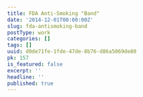```yaml
---
title: FDA Anti-Smoking "Band"
date: '2014-12-01T00:00:00Z'
slug: fda-antismoking-band
postType: work
categories: []
tags: []
uuid: d0de71fe-1fde-47de-8b76-d86a5069de80
pk: 157
is_featured: false
excerpt: ''
headline: ''
published: true
---
```


